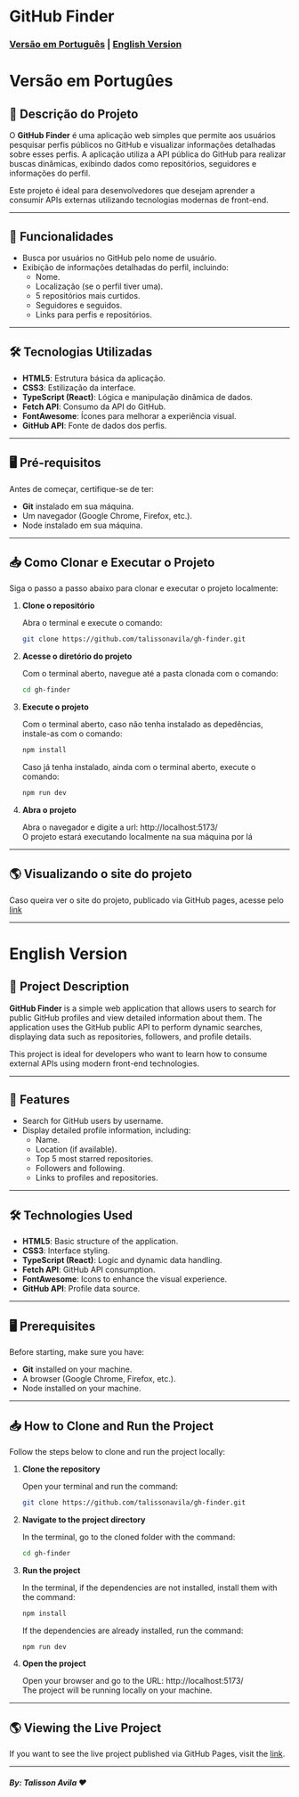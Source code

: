 # GitHub Finder

### [Versão em Português](#versão-em-português) | [English Version](#english-version)

# Versão em Portugûes

## 📖 Descrição do Projeto
O **GitHub Finder** é uma aplicação web simples que permite aos usuários pesquisar perfis públicos no GitHub e visualizar informações detalhadas sobre esses perfis. A aplicação utiliza a API pública do GitHub para realizar buscas dinâmicas, exibindo dados como repositórios, seguidores e informações do perfil.

Este projeto é ideal para desenvolvedores que desejam aprender a consumir APIs externas utilizando tecnologias modernas de front-end.

---

## 🚀 Funcionalidades
- Busca por usuários no GitHub pelo nome de usuário.
- Exibição de informações detalhadas do perfil, incluindo:
  - Nome.
  - Localização (se o perfil tiver uma).
  - 5 repositórios mais curtidos.
  - Seguidores e seguidos.
  - Links para perfis e repositórios.

---

## 🛠️ Tecnologias Utilizadas
- **HTML5**: Estrutura básica da aplicação.
- **CSS3**: Estilização da interface.
- **TypeScript (React)**: Lógica e manipulação dinâmica de dados.
- **Fetch API**: Consumo da API do GitHub.
- **FontAwesome**: Ícones para melhorar a experiência visual.
- **GitHub API**: Fonte de dados dos perfis.

---

## 🖥️ Pré-requisitos
Antes de começar, certifique-se de ter:
- **Git** instalado em sua máquina.
- Um navegador (Google Chrome, Firefox, etc.).
- Node instalado em sua máquina.

---

## 📥 Como Clonar e Executar o Projeto
Siga o passo a passo abaixo para clonar e executar o projeto localmente:

1. **Clone o repositório**  
   
    Abra o terminal e execute o comando:  
    ```bash
    git clone https://github.com/talissonavila/gh-finder.git
    ```

2. **Acesse o diretório do projeto**
   
    Com o terminal aberto, navegue até a pasta clonada com o comando:
    ```bash
    cd gh-finder
    ```

3. **Execute o projeto**
   
    Com o terminal aberto, caso não tenha instalado as depedências, instale-as com o comando:  
    ```bash
    npm install
    ```
    Caso já tenha instalado, ainda com o terminal aberto, execute o comando:
    ```bash
    npm run dev
    ```

4. **Abra o projeto**
   
    Abra o navegador e digite a url: http://localhost:5173/ \
   O projeto estará executando localmente na sua máquina por lá

---

## 🌎 Visualizando o site do projeto
Caso queira ver o site do projeto, publicado via GitHub pages, acesse pelo [link](https://talissonavila.github.io/gh-finder/)

---

# English Version

## 📖 Project Description
**GitHub Finder** is a simple web application that allows users to search for public GitHub profiles and view detailed information about them. The application uses the GitHub public API to perform dynamic searches, displaying data such as repositories, followers, and profile details.

This project is ideal for developers who want to learn how to consume external APIs using modern front-end technologies.

---

## 🚀 Features
- Search for GitHub users by username.
- Display detailed profile information, including:
  - Name.
  - Location (if available).
  - Top 5 most starred repositories.
  - Followers and following.
  - Links to profiles and repositories.

---

## 🛠️ Technologies Used
- **HTML5**: Basic structure of the application.
- **CSS3**: Interface styling.
- **TypeScript (React)**: Logic and dynamic data handling.
- **Fetch API**: GitHub API consumption.
- **FontAwesome**: Icons to enhance the visual experience.
- **GitHub API**: Profile data source.

---

## 🖥️ Prerequisites
Before starting, make sure you have:
- **Git** installed on your machine.
- A browser (Google Chrome, Firefox, etc.).
- Node installed on your machine.

---

## 📥 How to Clone and Run the Project
Follow the steps below to clone and run the project locally:

1. **Clone the repository**  
   
    Open your terminal and run the command:  
    ```bash
    git clone https://github.com/talissonavila/gh-finder.git
    ```

2. **Navigate to the project directory**
   
    In the terminal, go to the cloned folder with the command:
    ```bash
    cd gh-finder
    ```

3. **Run the project**
   
    In the terminal, if the dependencies are not installed, install them with the command:  
    ```bash
    npm install
    ```
    If the dependencies are already installed, run the command:
    ```bash
    npm run dev
    ```

4. **Open the project**
   
    Open your browser and go to the URL: http://localhost:5173/ \
    The project will be running locally on your machine.
   
---

## 🌎 Viewing the Live Project
If you want to see the live project published via GitHub Pages, visit the [link](https://talissonavila.github.io/gh-finder/).

---

##### By: Talisson Avila ❤
